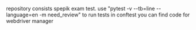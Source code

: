 repository consists spepik exam test.
use "pytest -v --tb=line --language=en -m need_review" to run tests
in conftest you can find code for webdriver manager
